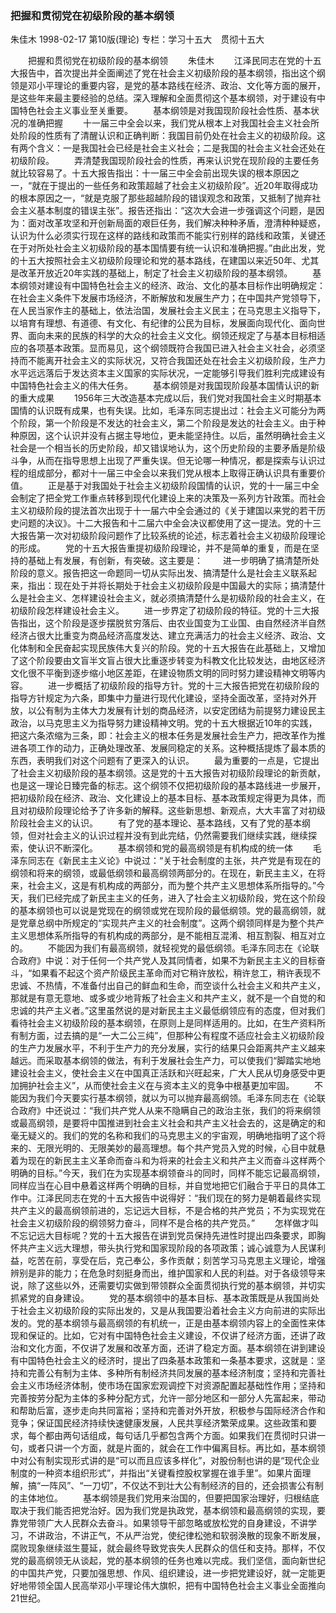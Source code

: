 ### 把握和贯彻党在初级阶段的基本纲领
朱佳木
1998-02-17
第10版(理论)
专栏：学习十五大　贯彻十五大

　　把握和贯彻党在初级阶段的基本纲领
　　朱佳木
　　江泽民同志在党的十五大报告中，首次提出并全面阐述了党在社会主义初级阶段的基本纲领，指出这个纲领是邓小平理论的重要内容，是党的基本路线在经济、政治、文化等方面的展开，是这些年来最主要经验的总结。深入理解和全面贯彻这个基本纲领，对于建设有中国特色社会主义事业至关重要。
　　基本纲领是对我国现阶段社会性质、基本状况的准确把握
　　十一届三中全会以来，我们党从根本上对我国社会主义社会所处阶段的性质有了清醒认识和正确判断：我国目前仍处在社会主义的初级阶段。这有两个含义：一是我国社会已经是社会主义社会；二是我国的社会主义社会还处在初级阶段。
　　弄清楚我国现阶段社会的性质，再来认识党在现阶段的主要任务就比较容易了。十五大报告指出：十一届三中全会前出现失误的根本原因之一，“就在于提出的一些任务和政策超越了社会主义初级阶段”。近20年取得成功的根本原因之一，“就是克服了那些超越阶段的错误观念和政策，又抵制了抛弃社会主义基本制度的错误主张”。报告还指出：“这次大会进一步强调这个问题，是因为：面对改革攻坚和开创新局面的艰巨任务，我们解决种种矛盾，澄清种种疑惑，认识为什么必须实行现在这样的路线和政策而不能实行别样的路线和政策，关键还在于对所处社会主义初级阶段的基本国情要有统一认识和准确把握。”由此出发，党的十五大按照社会主义初级阶段理论和党的基本路线，在建国以来近50年、尤其是改革开放近20年实践的基础上，制定了社会主义初级阶段的基本纲领。
　　基本纲领对建设有中国特色社会主义的经济、政治、文化的基本目标作出明确规定：在社会主义条件下发展市场经济，不断解放和发展生产力；在中国共产党领导下，在人民当家作主的基础上，依法治国，发展社会主义民主；在马克思主义指导下，以培育有理想、有道德、有文化、有纪律的公民为目标，发展面向现代化、面向世界、面向未来的民族的科学的大众的社会主义文化。纲领还规定了与基本目标相适应的各项基本政策。显而易见，这个纲领既符合我国已进入社会主义社会，必须坚持而不能离开社会主义的实际状况，又符合我国还处在社会主义初级阶段，生产力水平远远落后于发达资本主义国家的实际状况，一定能够引导我们胜利完成建设有中国特色社会主义的伟大任务。
　　基本纲领是对我国现阶段基本国情认识的新的重大成果
　　1956年三大改造基本完成以后，我们党对我国社会主义时期基本国情的认识既有成果，也有失误。比如，毛泽东同志提出过：社会主义可能分为两个阶段，第一个阶段是不发达的社会主义，第二个阶段是发达的社会主义。由于种种原因，这个认识并没有占据主导地位，更未能坚持住。以后，虽然明确社会主义社会是一个相当长的历史阶段，却又错误地认为，这个历史阶段的主要矛盾是阶级斗争，从而在指导思想上出现了严重失误。但无论哪一种情况，都是探索与认识过程的组成部分，都对十一届三中全会以来我们党从根本上取得正确认识具有重要价值。
　　正是基于对我国处于社会主义初级阶段国情的认识，党的十一届三中全会制定了把全党工作重点转移到现代化建设上来的决策及一系列方针政策。而社会主义初级阶段的提法首次出现于十一届六中全会通过的《关于建国以来党的若干历史问题的决议》。十二大报告和十二届六中全会决议都使用了这一提法。党的十三大报告第一次对初级阶段问题作了比较系统的论述，标志着社会主义初级阶段理论的形成。
　　党的十五大报告重提初级阶段理论，并不是简单的重复，而是在坚持的基础上有发展，有创新，有突破。这主要是：
　　进一步明确了搞清楚所处阶段的意义。报告把这一命题同一切从实际出发、搞清楚什么是社会主义联系起来，指出：现在处于并将长期处于社会主义初级阶段是中国最大的实际；搞清楚什么是社会主义、怎样建设社会主义，就必须搞清楚什么是初级阶段的社会主义，在初级阶段怎样建设社会主义。
　　进一步界定了初级阶段的特征。党的十三大报告指出，这个阶段是逐步摆脱贫穷落后、由农业国变为工业国、由自然经济半自然经济占很大比重变为商品经济高度发达、建立充满活力的社会主义经济、政治、文化体制和全民奋起实现民族伟大复兴的阶段。党的十五大报告在此基础上，又增加了这个阶段要由文盲半文盲占很大比重逐步转变为科教文化比较发达，由地区经济文化很不平衡到逐步缩小地区差距，在建设物质文明的同时努力建设精神文明等内容。
　　进一步概括了初级阶段的指导方针。党的十三大报告把党在初级阶段的指导方针规定为六条，即集中力量进行现代化建设，坚持全面改革，坚持对外开放，以公有制为主体大力发展有计划的商品经济，以安定团结为前提努力建设民主政治，以马克思主义为指导努力建设精神文明。党的十五大根据近10年的实践，把这六条浓缩为三条，即：社会主义的根本任务是发展社会生产力，把改革作为推进各项工作的动力，正确处理改革、发展同稳定的关系。这种概括提炼了最本质的东西，表明我们对这个问题有了更深入的认识。
　　最为重要的一点是，它提出了社会主义初级阶段的基本纲领。这是党的十五大报告对初级阶段理论的新贡献，也是这一理论日臻完备的标志。这个纲领不仅把初级阶段的基本路线进一步展开，把初级阶段在经济、政治、文化建设上的基本目标、基本政策规定得更为具体，而且对初级阶段理论给予了许多新的解释。这些新思想、新观点，大大丰富了对初级阶段社会主义的认识。
　　有了党的基本理论、基本路线，又有了党的基本纲领，但对社会主义的认识过程并没有到此完结，仍然需要我们继续实践，继续探索，使认识不断深化。
　　基本纲领和党的最高纲领是有机构成的统一体
　　毛泽东同志在《新民主主义论》中说过：“关于社会制度的主张，共产党是有现在的纲领和将来的纲领，或最低纲领和最高纲领两部分的。在现在，新民主主义，在将来，社会主义，这是有机构成的两部分，而为整个共产主义思想体系所指导的。”今天，我们已经完成了新民主主义的任务，进入了社会主义初级阶段，党在这个阶段的基本纲领也可以说是党现在的纲领或党在现阶段的最低纲领。党的最高纲领，就是党章总纲中所规定的“实现共产主义的社会制度”。这两个纲领同样是为整个共产主义思想体系所指导的有机构成的两部分，是不能相互混淆、相互割裂、相互对立的。
　　不能因为我们有最高纲领，就轻视党的最低纲领。毛泽东同志在《论联合政府》中说：对于任何一个共产党人及其同情者，如果不为新民主主义的目标奋斗，“如果看不起这个资产阶级民主革命而对它稍许放松，稍许怠工，稍许表现不忠诚、不热情，不准备付出自己的鲜血和生命，而空谈什么社会主义和共产主义，那就是有意无意地、或多或少地背叛了社会主义和共产主义，就不是一个自觉的和忠诚的共产主义者。”这里虽然说的是对新民主主义最低纲领应有的态度，但对我们看待社会主义初级阶段的基本纲领，在原则上是同样适用的。比如，在生产资料所有制方面，过去搞的是“一大二公三纯”，但那种公有程度不适应社会主义初级阶段的生产力发展水平，不利于生产力的充分发展，实行的结果只会距离共产主义越来越远。而采取基本纲领的做法，有利于发展社会生产力，可以使我们“脚踏实地地建设社会主义，使社会主义在中国真正活跃和兴旺起来，广大人民从切身感受中更加拥护社会主义”，从而使社会主义在与资本主义的竞争中根基更加牢固。
　　不能因为我们今天要实行基本纲领，就以为可以抛弃最高纲领。毛泽东同志在《论联合政府》中还说过：“我们共产党人从来不隐瞒自己的政治主张，我们的将来纲领或最高纲领，是要将中国推进到社会主义社会和共产主义社会去的，这是确定的和毫无疑义的。我们的党的名称和我们的马克思主义的宇宙观，明确地指明了这个将来的、无限光明的、无限美妙的最高理想。每个共产党员入党的时候，心目中就悬着为现在的新民主主义革命而奋斗和为将来的社会主义和共产主义而奋斗这样两个明确的目标。”今天，我们在为实现基本纲领奋斗的同时，同样不能忘记最高纲领，同样应当在心目中悬着这样两个明确的目标，并自觉地把它们融合于平日的具体工作中。江泽民同志在党的十五大报告中说得好：“我们现在的努力是朝着最终实现共产主义的最高纲领前进的，忘记远大目标，不是合格的共产党员；不为实现党在社会主义初级阶段的纲领努力奋斗，同样不是合格的共产党员。”
　　怎样做才叫不忘记远大目标呢？党的十五大报告在讲到党员保持先进性时提出四条要求，即胸怀共产主义远大理想，带头执行党和国家现阶段的各项政策；诚心诚意为人民谋利益，吃苦在前，享受在后，克己奉公，多作贡献；刻苦学习马克思主义理论，增强辨别是非的能力；在危急时刻挺身而出，维护国家和人民的利益。对于各级领导来说，除了这些以外，还需要切实做到带领群众全面贯彻执行党的基本纲领，并切实抓紧党的自身建设。
　　党的基本纲领中的基本目标、基本政策既是从我国尚处于社会主义初级阶段的实际出发的，又是从我国要沿着社会主义方向前进的实际出发的。党的基本纲领与最高纲领的有机统一，正是由基本纲领内容上的全面性来体现和保证的。比如，它对有中国特色社会主义建设，不仅讲了经济方面，还讲了政治和文化方面，不仅讲了发展和改革方面，还讲了稳定方面。基本纲领在讲到建设有中国特色社会主义的经济时，提出了四条基本政策和一条基本要求，这就是：坚持和完善公有制为主体、多种所有制经济共同发展的基本经济制度；坚持和完善社会主义市场经济体制，使市场在国家宏观调控下对资源配置起基础性作用；坚持和完善按劳分配为主体的多种分配方式，允许一部分地区和一部分人先富起来，带动和帮助后富，逐步走向共同富裕；坚持和完善对外开放，积极参与国际经济合作和竞争；保证国民经济持续快速健康发展，人民共享经济繁荣成果。这些政策和要求，每个都由两句话组成，每句话几乎都包含两个方面。如果我们在贯彻时只讲一句，或者只讲一个方面，就是片面的，就会在工作中偏离目标。再比如，基本纲领中对公有制实现形式讲的是“可以而且应该多样化”，对股份制也讲的是“现代企业制度的一种资本组织形式”，并指出“关键看控股权掌握在谁手里”。如果片面理解，搞“一阵风”、“一刀切”，不仅达不到壮大公有制经济的目的，还会损害公有制的主体地位。
　　基本纲领是我们党用来治国的，但要把国家治理好，归根结底取决于我们能否把党治好。因为我们党是执政党，基本纲领和最高纲领的实现，要靠党带领广大人民群众去奋斗。如果领导干部忽略或放松党的自身建设，不讲学习，不讲政治，不讲正气，不从严治党，使纪律松弛和软弱涣散的现象不断发展，腐败现象继续滋生蔓延，就会最终导致党丧失人民群众的信任和支持。那样，不仅党的最高纲领无从谈起，党的基本纲领的任务也难以完成。我们坚信，面向新世纪的中国共产党，只要加强思想、作风、组织建设，进一步把党建设好，就一定能更好地带领全国人民高举邓小平理论伟大旗帜，把有中国特色社会主义事业全面推向21世纪。
